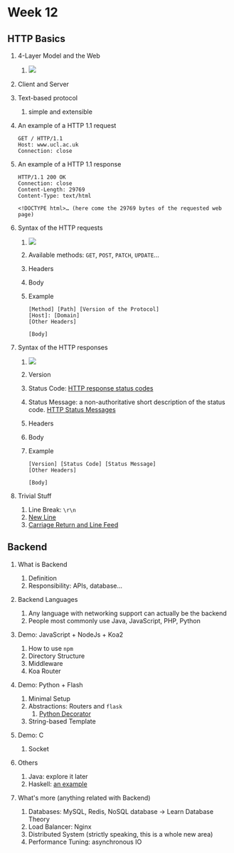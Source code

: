 # Week 12

## HTTP Basics

1. 4-Layer Model and the Web
   1. ![](https://developer.mozilla.org/en-US/docs/Web/HTTP/Overview/http-layers.png)
2. Client and Server
3. Text-based protocol
   1. simple and extensible
4. An example of a HTTP 1.1 request

    ```http
    GET / HTTP/1.1
    Host: www.ucl.ac.uk
    Connection: close

    ```
5. An example of a HTTP 1.1 response

    ```http
    HTTP/1.1 200 OK
    Connection: close
    Content-Length: 29769
    Content-Type: text/html

    <!DOCTYPE html>… (here come the 29769 bytes of the requested web page)
    ```

6. Syntax of the HTTP requests
   1. ![](https://developer.mozilla.org/en-US/docs/Web/HTTP/Overview/http_request.png)
   2. Available methods: `GET`, `POST`, `PATCH`, `UPDATE`...
   3. Headers
   4. Body
   5. Example

        ```
        [Method] [Path] [Version of the Protocol]
        [Host]: [Domain]
        [Other Headers]

        [Body]
        ```

7. Syntax of the HTTP responses
   1. ![](https://developer.mozilla.org/en-US/docs/Web/HTTP/Overview/http_response.png)
   2. Version
   3. Status Code: [HTTP response status codes](https://developer.mozilla.org/en-US/docs/Web/HTTP/Status)
   4. Status Message: a non-authoritative short description of the status code. [HTTP Status Messages](https://www.w3schools.com/tags/ref_httpmessages.asp)
   5. Headers
   6. Body
   7. Example

        ```
        [Version] [Status Code] [Status Message]
        [Other Headers]

        [Body]
        ```

8. Trivial Stuff
   1. Line Break: `\r\n`
   2. [New Line](https://en.wikipedia.org/wiki/Newline)
   3. [Carriage Return and Line Feed](https://stackoverflow.com/questions/3091524/what-are-carriage-return-linefeed-and-form-feed)


## Backend

1. What is Backend
   1. Definition
   2. Responsibility: APIs, database...

2. Backend Languages
   1. Any language with networking support can actually be the backend
   2. People most commonly use Java, JavaScript, PHP, Python

3. Demo: JavaScript + NodeJs + Koa2
   1. How to use `npm`
   2. Directory Structure
   3. Middleware
   4. Koa Router

4. Demo: Python + Flash
   1. Minimal Setup
   2. Abstractions: Routers and `flask`
      1. [Python Decorator](https://realpython.com/primer-on-python-decorators/)
   3. String-based Template

5. Demo: C
   1. Socket

6. Others
   1. Java: explore it later
   2. Haskell: [an example](https://dev.to/leandronsp/a-crud-journey-in-haskell-part-ii-socket-programming-2po1)

7. What's more (anything related with Backend)
   1. Databases: MySQL, Redis, NoSQL database -> Learn Database Theory
   2. Load Balancer: Nginx
   3. Distributed System (strictly speaking, this is a whole new area)
   4. Performance Tuning: asynchronous IO